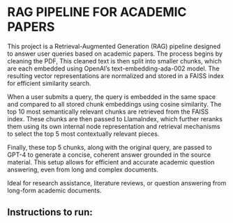 # RAG PIPELINE FOR ACADEMIC PAPERS

This project is a Retrieval-Augmented Generation (RAG) pipeline designed to answer user queries based on academic papers. 
The process begins by cleaning the PDF, This cleaned text is then split into smaller chunks, which are each embedded using OpenAI’s text-embedding-ada-002 model. 
The resulting vector representations are normalized and stored in a FAISS index for efficient similarity search.

When a user submits a query, the query is embedded in the same space and compared to all stored chunk embeddings using cosine similarity. 
The top 10 most semantically relevant chunks are retrieved from the FAISS index. These chunks are then passed to LlamaIndex, 
which further reranks them using its own internal node representation and retrieval mechanisms to select the top 5 most contextually relevant pieces.

Finally, these top 5 chunks, along with the original query, are passed to GPT-4 to generate a concise, coherent answer grounded in the source material. 
This setup allows for efficient and accurate academic question answering, even from long and complex documents.

Ideal for research assistance, literature reviews, or question answering from long-form academic documents.

## Instructions to run:


